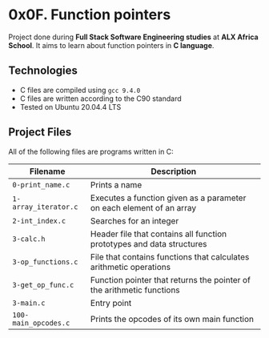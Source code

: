 # 0x0F. Function pointers
Project done during **Full Stack Software Engineering studies** at **ALX Africa School**. It aims to learn about function pointers in **C language**.

## Technologies
* C files are compiled using `gcc 9.4.0`
* C files are written according to the C90 standard
* Tested on Ubuntu 20.04.4 LTS

## Project Files
All of the following files are programs written in C:

| Filename | Description |
| -------- | ----------- |
| `0-print_name.c` | Prints a name |
| `1-array_iterator.c` | Executes a function given as a parameter on each element of an array |
| `2-int_index.c` | Searches for an integer |
| `3-calc.h` | Header file that contains all function prototypes and data structures |
| `3-op_functions.c` | File that contains functions that calculates arithmetic operations |
| `3-get_op_func.c` | Function pointer that returns the pointer of the arithmetic functions |
| `3-main.c` | Entry point |
| `100-main_opcodes.c` | Prints the opcodes of its own main function |
